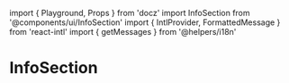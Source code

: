 import { Playground, Props } from 'docz'
import InfoSection from '@components/ui/InfoSection'
import { IntlProvider, FormattedMessage } from 'react-intl'
import { getMessages } from '@helpers/i18n'

# InfoSection

<Props of={InfoSection} />

<Playground>
  <IntlProvider
    locale='en'
    messages={getMessages['en']}>
      <InfoSection
        title='empty.list.message.fonts.title'
        url='https://images.assets-landingi.com/images/empty-pages/Fonts/fonts_empty.png'
        list={[
        'empty.list.message.fonts.item1',
        'empty.list.message.fonts.item2',
        'empty.list.message.fonts.item3'
      ]}
      button='empty.list.message.fonts.button' />
  </IntlProvider>
</Playground>

